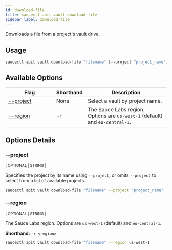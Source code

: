 ```yaml
---
id: download-file
title: saucectl apit vault download-file
sidebar_label: download-file
---
```


Downloads a file from a project's vault drive.

## Usage

```bash
saucectl apit vault download-file "filename" [--project "project_name"] [flags]
```

## Available Options

<table id="table-cli">
  <thead>
    <tr>
      <th width="30%">Flag</th>
      <th width="10%">Shorthand</th>
      <th>Description</th>
    </tr>
  </thead>
  <tbody>
    <tr>
      <td><span className="t-cli"><a href="#--project">--project</a></span></td>
      <td><span className="t-cli">None</span></td>
      <td>Select a vault by project name.</td>
    </tr>
    <tr>
      <td><span className="t-cli"><a href="#--region">--region</a></span></td>
      <td><span className="t-cli">-r</span></td>
      <td>The Sauce Labs region. Options are <code>us-west-1</code> (default) and <code>eu-central-1</code>.</td>
    </tr>
  </tbody>
</table>

## Options Details

### <span className="cli">--project</span>

<div className="cli-desc">
<p><small>| OPTIONAL | STRING |</small></p>

Specifies the project by its name using `--project`, or omits `--project` to select from a list of available projects.

```bash
saucectl apit vault download-file "filename" --project "project_name"
```

</div>

### <span className="cli">--region</span>

<div className="cli-desc">
<p><small>| OPTIONAL | STRING |</small></p>

The Sauce Labs region. Options are `us-west-1` (default) and `eu-central-1`.

**Shorthand:** `-r <region>`

```bash
saucectl apit vault download-file "filename" --region us-west-1
```

</div>
